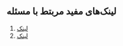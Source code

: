 ## لینک‌های مفید مربتط با مسئله
1. [لینک](https://stackoverflow.com/questions/35999186/how-can-one-change-the-type-of-a-django-model-field-from-charfield-to-foreignkey "لینک")
2. [لینک](https://stackoverflow.com/questions/31914222/django-new-foreignkey-field-based-on-existing-field "لینک")
